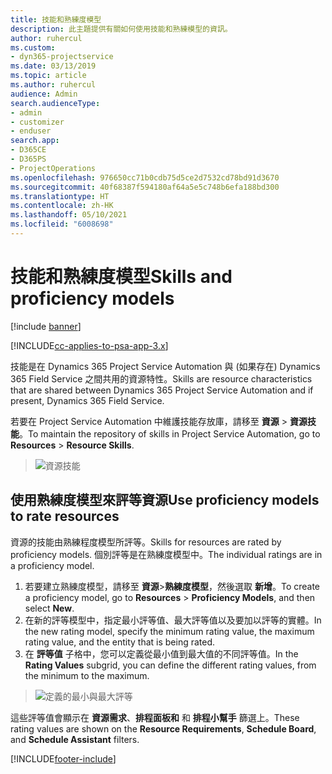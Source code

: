```yaml
---
title: 技能和熟練度模型
description: 此主題提供有關如何使用技能和熟練模型的資訊。
author: ruhercul
ms.custom:
- dyn365-projectservice
ms.date: 03/13/2019
ms.topic: article
ms.author: ruhercul
audience: Admin
search.audienceType:
- admin
- customizer
- enduser
search.app:
- D365CE
- D365PS
- ProjectOperations
ms.openlocfilehash: 976650cc71b0cdb75d5ce2d7532cd78bd91d3670
ms.sourcegitcommit: 40f68387f594180af64a5e5c748b6efa188bd300
ms.translationtype: HT
ms.contentlocale: zh-HK
ms.lasthandoff: 05/10/2021
ms.locfileid: "6008698"
---
```

# <a name="skills-and-proficiency-models"></a><span data-ttu-id="92d10-103">技能和熟練度模型</span><span class="sxs-lookup"><span data-stu-id="92d10-103">Skills and proficiency models</span></span>

[!include [banner](../includes/psa-now-project-operations.md)]

[!INCLUDE[cc-applies-to-psa-app-3.x](../includes/cc-applies-to-psa-app-3x.md)]

<span data-ttu-id="92d10-104">技能是在 Dynamics 365 Project Service Automation 與 (如果存在) Dynamics 365 Field Service 之間共用的資源特性。</span><span class="sxs-lookup"><span data-stu-id="92d10-104">Skills are resource characteristics that are shared between Dynamics 365 Project Service Automation and if present, Dynamics 365 Field Service.</span></span> 

<span data-ttu-id="92d10-105">若要在 Project Service Automation 中維護技能存放庫，請移至 **資源** \> **資源技能**。</span><span class="sxs-lookup"><span data-stu-id="92d10-105">To maintain the repository of skills in Project Service Automation, go to **Resources** \> **Resource Skills**.</span></span> 

> ![資源技能](media/Resource-Management-image84.png)

## <a name="use-proficiency-models-to-rate-resources"></a><span data-ttu-id="92d10-107">使用熟練度模型來評等資源</span><span class="sxs-lookup"><span data-stu-id="92d10-107">Use proficiency models to rate resources</span></span>

<span data-ttu-id="92d10-108">資源的技能由熟練程度模型所評等。</span><span class="sxs-lookup"><span data-stu-id="92d10-108">Skills for resources are rated by proficiency models.</span></span> <span data-ttu-id="92d10-109">個別評等是在熟練度模型中。</span><span class="sxs-lookup"><span data-stu-id="92d10-109">The individual ratings are in a proficiency model.</span></span> 

1. <span data-ttu-id="92d10-110">若要建立熟練度模型，請移至 **資源**\>**熟練度模型**，然後選取 **新增**。</span><span class="sxs-lookup"><span data-stu-id="92d10-110">To create a proficiency model, go to **Resources** \> **Proficiency Models**, and then select **New**.</span></span>
2. <span data-ttu-id="92d10-111">在新的評等模型中，指定最小評等值、最大評等值以及要加以評等的實體。</span><span class="sxs-lookup"><span data-stu-id="92d10-111">In the new rating model, specify the minimum rating value, the maximum rating value, and the entity that is being rated.</span></span>
3. <span data-ttu-id="92d10-112">在 **評等值** 子格中，您可以定義從最小值到最大值的不同評等值。</span><span class="sxs-lookup"><span data-stu-id="92d10-112">In the **Rating Values** subgrid, you can define the different rating values, from the minimum to the maximum.</span></span>

> ![定義的最小與最大評等](media/Resource-Management-image85.png)

<span data-ttu-id="92d10-114">這些評等值會顯示在 **資源需求**、**排程面板和** 和 **排程小幫手** 篩選上。</span><span class="sxs-lookup"><span data-stu-id="92d10-114">These rating values are shown on the **Resource Requirements**, **Schedule Board**, and **Schedule Assistant** filters.</span></span>


[!INCLUDE[footer-include](../includes/footer-banner.md)]